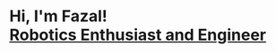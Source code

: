 <h1>Hi, I'm Fazal! <br/><a href="[https://www.youtube.com/c/joshmadakor](https://www.linkedin.com/in/fazal-rahaman-pasha-mohammed-600775181/)">Robotics Enthusiast and Engineer</a></h1>
